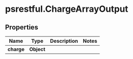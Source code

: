 # psrestful.ChargeArrayOutput

## Properties
Name | Type | Description | Notes
------------ | ------------- | ------------- | -------------
**charge** | **Object** |  | 
